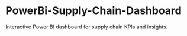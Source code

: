 # PowerBi-Supply-Chain-Dashboard
Interactive Power BI dashboard for supply chain KPIs and insights.

